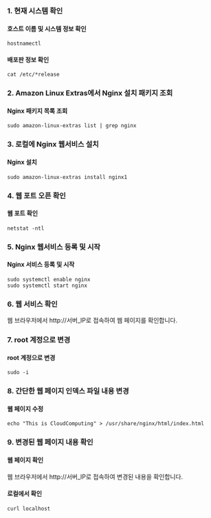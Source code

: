 ### 1. 현재 시스템 확인
#### 호스트 이름 및 시스템 정보 확인
```
hostnamectl
```
#### 배포판 정보 확인
```
cat /etc/*release
```

### 2. Amazon Linux Extras에서 Nginx 설치 패키지 조회
#### Nginx 패키지 목록 조회
```
sudo amazon-linux-extras list | grep nginx
```

### 3. 로컬에 Nginx 웹서비스 설치
#### Nginx 설치
```
sudo amazon-linux-extras install nginx1
```

### 4. 웹 포트 오픈 확인
#### 웹 포트 확인
```
netstat -ntl
```

### 5. Nginx 웹서비스 등록 및 시작
#### Nginx 서비스 등록 및 시작
```
sudo systemctl enable nginx
sudo systemctl start nginx
```

### 6. 웹 서비스 확인

웹 브라우저에서 http://서버_IP로 접속하여 웹 페이지를 확인합니다.

### 7. root 계정으로 변경
#### root 계정으로 변경
```
sudo -i
```

### 8. 간단한 웹 페이지 인덱스 파일 내용 변경
#### 웹 페이지 수정
```
echo "This is CloudComputing" > /usr/share/nginx/html/index.html
```

### 9. 변경된 웹 페이지 내용 확인
#### 웹 페이지 확인
웹 브라우저에서 http://서버_IP로 접속하여 변경된 내용을 확인합니다.

#### 로컬에서 확인
```
curl localhost
```
